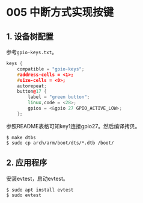 # 005 中断方式实现按键  

## 1. 设备树配置
参考`gpio-keys.txt`。
```cpp
keys {
    compatible = "gpio-keys";
    #address-cells = <1>;
    #size-cells = <0>;
    autorepeat;
    button@17 {
        label = "green button";
        linux,code = <28>;
        gpios = <&gpio 27 GPIO_ACTIVE_LOW>;
    };
```
参照README表格可知key1连接gpio27。然后编译拷贝。
```console
$ make dtbs
$ sudo cp arch/arm/boot/dts/*.dtb /boot/
```

## 2. 应用程序
安装evtest，启动evtest。
```console
$ sudo apt install evtest
$ sudo evtest
```


